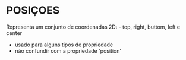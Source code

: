 # POSIÇOES

<position>
Representa um conjunto de coordenadas 2D:
- top, right, buttom, left e center

* usado para alguns tipos de propriedade
* não confundir com a propriedade 'position'
